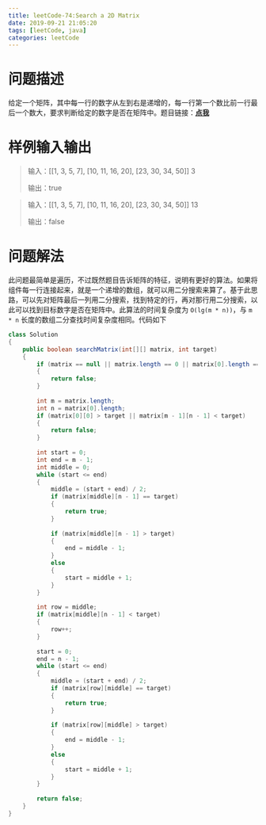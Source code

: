 ```yaml
---
title: leetCode-74:Search a 2D Matrix
date: 2019-09-21 21:05:20
tags: [leetCode, java]
categories: leetCode
---
```


# 问题描述

给定一个矩阵，其中每一行的数字从左到右是递增的，每一行第一个数比前一行最后一个数大，要求判断给定的数字是否在矩阵中。题目链接：**[点我](https://leetcode.com/problems/search-a-2d-matrix)**

<!-- more -->

# 样例输入输出

> 输入：[[1, 3, 5, 7], [10, 11, 16, 20], [23, 30, 34, 50]]     3
>
> 输出：true

> 输入：[[1, 3, 5, 7], [10, 11, 16, 20], [23, 30, 34, 50]]     13
>
> 输出：false

# 问题解法

此问题最简单是遍历，不过既然题目告诉矩阵的特征，说明有更好的算法。如果将组件每一行连接起来，就是一个递增的数组，就可以用二分搜索来算了。基于此思路，可以先对矩阵最后一列用二分搜索，找到特定的行，再对那行用二分搜索，以此可以找到目标数字是否在矩阵中。此算法的时间复杂度为 `O(lg(m * n))`，与 `m * n` 长度的数组二分查找时间复杂度相同。代码如下

```java
class Solution 
{
    public boolean searchMatrix(int[][] matrix, int target) 
    {
        if (matrix == null || matrix.length == 0 || matrix[0].length == 0)
        {
            return false;
        }
        
        int m = matrix.length;
        int n = matrix[0].length;
        if (matrix[0][0] > target || matrix[m - 1][n - 1] < target)
        {
            return false;
        }
        
        int start = 0;
        int end = m - 1;
        int middle = 0;
        while (start <= end)
        {
            middle = (start + end) / 2;
            if (matrix[middle][n - 1] == target)
            {
                return true;
            }
            
            if (matrix[middle][n - 1] > target)
            {
                end = middle - 1;
            }
            else
            {
                start = middle + 1;
            }
        }
        
        int row = middle;
        if (matrix[middle][n - 1] < target)
        {
            row++;
        }
        
        start = 0;
        end = n - 1;
        while (start <= end)
        {
            middle = (start + end) / 2;
            if (matrix[row][middle] == target)
            {
                return true;
            }
            
            if (matrix[row][middle] > target)
            {
                end = middle - 1;
            }
            else
            {
                start = middle + 1;
            }
        }
        
        return false;
    }
}
```

